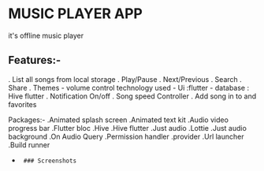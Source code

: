 # MUSIC PLAYER APP

it's offline music player

## Features:-
   . List all songs from local storage
   . Play/Pause
   . Next/Previous
   . Search
   . Share
   . Themes - volume control technology used - Ui :flutter - database : Hive flutter
   . Notification On/off
   . Song speed Controller 
   . Add song in to and favorites
  
 Packages:-
    .Animated splash  screen
    .Animated text kit 
    .Audio video progress bar 
    .Flutter bloc
    .Hive
    .Hive flutter
    .Just audio
    .Lottie
    .Just audio background
    .On Audio Query
    .Permission handler
    .provider 
    .Url launcher
    .Build runner
    
-      ### Screenshots
